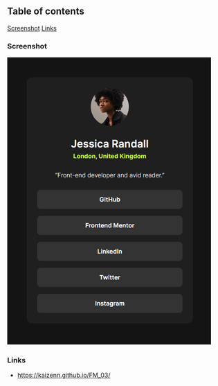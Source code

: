 ## Table of contents

[Screenshot](#screenshot)
[Links](#links)

### Screenshot

![](./src/assets/images/screenshot.png)

### Links

- https://kaizenn.github.io/FM_03/
